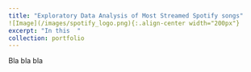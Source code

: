 ```yaml
---
title: "Exploratory Data Analysis of Most Streamed Spotify songs"
![Image](/images/spotify_logo.png){:.align-center width="200px"}
excerpt: "In this  "
collection: portfolio
---
```

Bla bla bla
